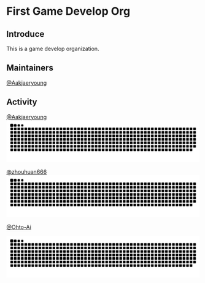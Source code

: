 # First Game Develop Org

## Introduce

This is a game develop organization.

## Maintainers
[@Aakjaeryoung](https://github.com/Aakjaeryoung)

## Activity

[@Aakjaeryoung](https://gitstalk.netlify.app/Aakjaeryoung)  
![](https://raw.githubusercontent.com/Ohto-Ai-Dev/res/master/assets/Aakjaeryoung/github-contribution-grid-snake.svg)

[@zhouhuan666](https://gitstalk.netlify.app/zhouhuan666)  
![](https://raw.githubusercontent.com/Ohto-Ai-Dev/res/master/assets/zhouhuan666/github-contribution-grid-snake.svg)

[@Ohto-Ai](https://gitstalk.netlify.app/Ohto-Ai)  
<!-- ![ohto-ai's GitHub Activity Graph][github-activity-graph:img]   -->
<picture>
  <source media="(prefers-color-scheme: dark)" srcset="https://github.com/Ohto-Ai-Dev/res/raw/master/assets/ohto-ai/github-contribution-grid-snake-dark.svg" />
  <source media="(prefers-color-scheme: light)" srcset="https://github.com/Ohto-Ai-Dev/res/raw/master/assets/ohto-ai/github-contribution-grid-snake.svg" />
  <img alt="github-snake" src="https://github.com/Ohto-Ai-Dev/res/raw/master/assets/ohto-ai/github-contribution-grid-snake.svg" />
</picture>
